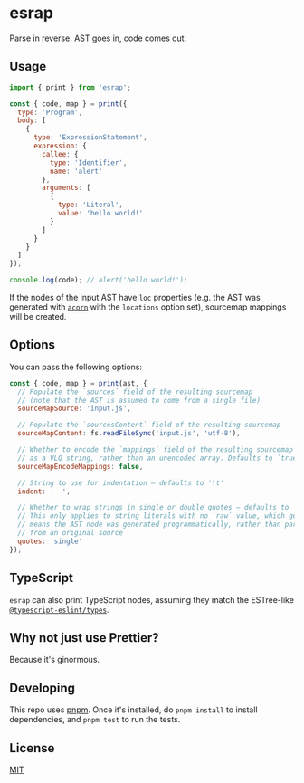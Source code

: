 # esrap

Parse in reverse. AST goes in, code comes out.

## Usage

```js
import { print } from 'esrap';

const { code, map } = print({
  type: 'Program',
  body: [
    {
      type: 'ExpressionStatement',
      expression: {
        callee: {
          type: 'Identifier',
          name: 'alert'
        },
        arguments: [
          {
            type: 'Literal',
            value: 'hello world!'
          }
        ]
      }
    }
  ]
});

console.log(code); // alert('hello world!');
```

If the nodes of the input AST have `loc` properties (e.g. the AST was generated with [`acorn`](https://github.com/acornjs/acorn/tree/master/acorn/#interface) with the `locations` option set), sourcemap mappings will be created.

## Options

You can pass the following options:

```js
const { code, map } = print(ast, {
  // Populate the `sources` field of the resulting sourcemap
  // (note that the AST is assumed to come from a single file)
  sourceMapSource: 'input.js',

  // Populate the `sourcesContent` field of the resulting sourcemap
  sourceMapContent: fs.readFileSync('input.js', 'utf-8'),

  // Whether to encode the `mappings` field of the resulting sourcemap
  // as a VLQ string, rather than an unencoded array. Defaults to `true`
  sourceMapEncodeMappings: false,

  // String to use for indentation — defaults to '\t'
  indent: '  ',

  // Whether to wrap strings in single or double quotes — defaults to 'single'.
  // This only applies to string literals with no `raw` value, which generally
  // means the AST node was generated programmatically, rather than parsed
  // from an original source
  quotes: 'single'
});
```

## TypeScript

`esrap` can also print TypeScript nodes, assuming they match the ESTree-like [`@typescript-eslint/types`](https://www.npmjs.com/package/@typescript-eslint/types).

## Why not just use Prettier?

Because it's ginormous.

## Developing

This repo uses [pnpm](https://pnpm.io). Once it's installed, do `pnpm install` to install dependencies, and `pnpm test` to run the tests.

## License

[MIT](LICENSE)
